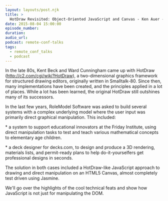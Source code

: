 ```yaml
---
layout: layouts/post.njk
title: >
  HotDraw Revisited: Object-Oriented JavaScript and Canvas - Ken Auer - JS Remote Conf 2015
date: 2015-08-04 15:00:00
episode_number:
duration:
audio_url:
podcast: remote-conf-talks
tags:
  - remote_conf_talks
  - podcast
---
```


In the late 80s, Kent Beck and Ward Cunningham came up with HotDraw (http://c2.com/cgi/wiki?HotDraw), a two-dimensional graphics framework for structured drawing editors, originally written in Smalltalk-80. Since then, many implementations have been created, and the principles applied in a lot of places. While a lot has been learned, the original HotDraw still outshines many of its successors.

In the last few years, RoleModel Software was asked to build several systems with a complex underlying model where the user input was primarily direct graphical manipulation. This included:

\* a system to support educational innovators at the Friday Institute, using direct manipulation tasks to test and teach various mathematical concepts to elementary age children.

\* a deck designer for decks.com, to design and produce a 3D rendering, materials lists, and permit-ready plans to help do-it-yourselfers get professional designs in seconds.

The solution in both cases included a HotDraw-like JavaScript approach to drawing and direct manipulation on an HTML5 Canvas, almost completely test driven using Jasmine.

We'll go over the highlights of the cool technical feats and show how JavaScript is not just for manipulating the DOM.
